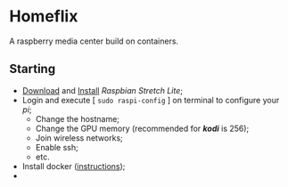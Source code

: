 # Homeflix

A raspberry media center build on containers.

## Starting

- [Download](https://www.raspberrypi.org/downloads/raspbian/) and [Install](https://www.raspberrypi.org/documentation/installation/installing-images/README.md) _Raspbian Stretch Lite_;
- Login and execute [ `sudo raspi-config` ] on terminal to configure your _pi_;
  - Change the hostname;
  - Change the GPU memory (recommended for **_kodi_** is 256);
  - Join wireless networks;
  - Enable ssh;
  - etc.
- Install docker ([instructions](docker.md));
-
